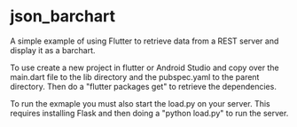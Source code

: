 # json_barchart
A simple example of using Flutter to retrieve data from a REST server and display it as a barchart.

To use create a new project in flutter or Android Studio and copy over the main.dart file to the lib directory and the pubspec.yaml to the parent directory. Then do a "flutter packages get" to retrieve the dependencies.

To run the exmaple you must also start the load.py on your server. This requires installing Flask and then doing a "python load.py" to run the server.
